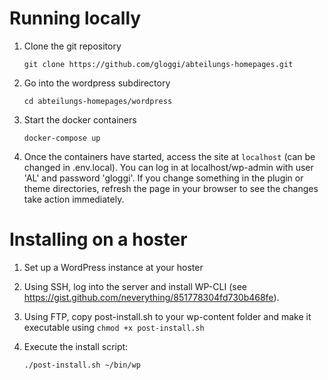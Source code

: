 # Running locally

1. Clone the git repository

    ```git clone https://github.com/gloggi/abteilungs-homepages.git```

2. Go into the wordpress subdirectory

    ```cd abteilungs-homepages/wordpress```

3. Start the docker containers

    ```docker-compose up```

4. Once the containers have started, access the site at ```localhost``` (can be changed in .env.local). You can log in at localhost/wp-admin with user 'AL' and password 'gloggi'. If you change something in the plugin or theme directories, refresh the page in your browser to see the changes take action immediately.


# Installing on a hoster

1. Set up a WordPress instance at your hoster

2. Using SSH, log into the server and install WP-CLI (see https://gist.github.com/neverything/851778304fd730b468fe).

3. Using FTP, copy post-install.sh to your wp-content folder and make it executable using ```chmod +x post-install.sh```

4. Execute the install script:

    ```./post-install.sh ~/bin/wp```
